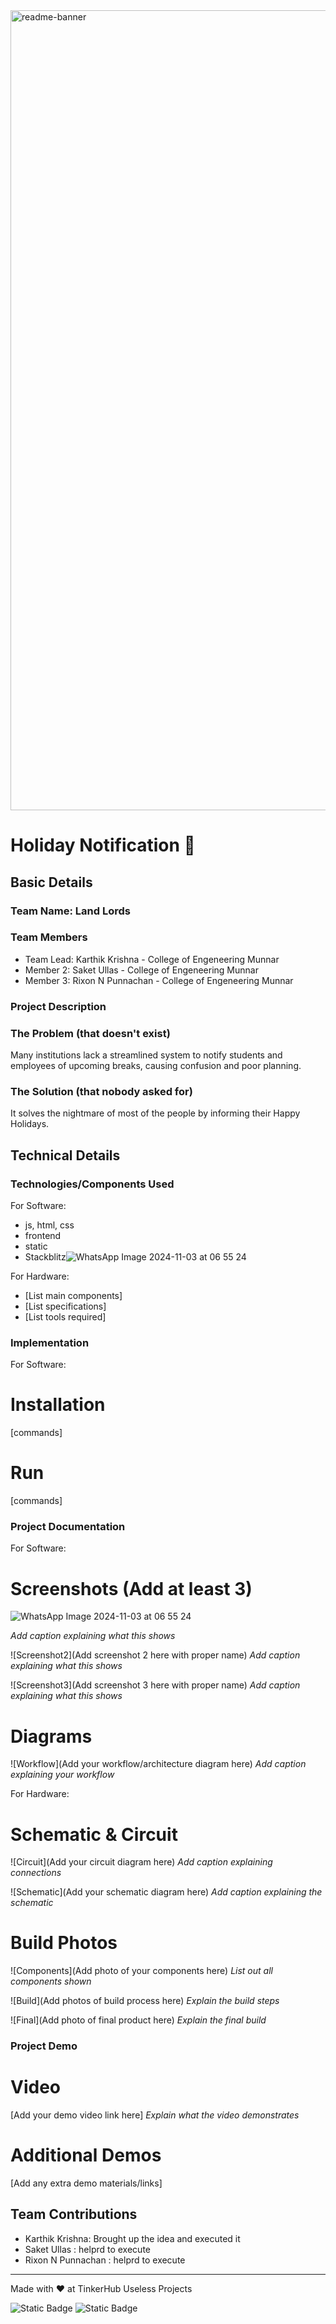 <img width="1280" alt="readme-banner" src="https://github.com/user-attachments/assets/35332e92-44cb-425b-9dff-27bcf1023c6c">

# Holiday Notification 🎯


## Basic Details
### Team Name: Land Lords


### Team Members
- Team Lead: Karthik Krishna - College of Engeneering Munnar
- Member 2: Saket Ullas - College of Engeneering Munnar
- Member 3: Rixon N Punnachan - College of Engeneering Munnar

### Project Description


### The Problem (that doesn't exist)
Many institutions lack a streamlined system to notify students and employees of upcoming breaks, causing confusion and poor planning.

### The Solution (that nobody asked for)
It solves the nightmare of most of the people by informing their Happy Holidays.

## Technical Details
### Technologies/Components Used
For Software:
- js, html, css
- frontend
- static
- Stackblitz![WhatsApp Image 2024-11-03 at 06 55 24](https://github.com/user-attachments/assets/c1d03a72-8045-42ab-8a9c-2800aac3cf2a)


For Hardware:
- [List main components]
- [List specifications]
- [List tools required]

### Implementation
For Software:
# Installation
[commands]

# Run
[commands]

### Project Documentation
For Software:

# Screenshots (Add at least 3)
![WhatsApp Image 2024-11-03 at 06 55 24](https://github.com/user-attachments/assets/c8477867-711a-4261-9130-c58080aa8542)

*Add caption explaining what this shows*

![Screenshot2](Add screenshot 2 here with proper name)
*Add caption explaining what this shows*

![Screenshot3](Add screenshot 3 here with proper name)
*Add caption explaining what this shows*

# Diagrams
![Workflow](Add your workflow/architecture diagram here)
*Add caption explaining your workflow*

For Hardware:

# Schematic & Circuit
![Circuit](Add your circuit diagram here)
*Add caption explaining connections*

![Schematic](Add your schematic diagram here)
*Add caption explaining the schematic*

# Build Photos
![Components](Add photo of your components here)
*List out all components shown*

![Build](Add photos of build process here)
*Explain the build steps*

![Final](Add photo of final product here)
*Explain the final build*

### Project Demo
# Video
[Add your demo video link here]
*Explain what the video demonstrates*

# Additional Demos
[Add any extra demo materials/links]

## Team Contributions
- Karthik Krishna: Brought up the idea and executed it
- Saket Ullas : helprd to execute
- Rixon N Punnachan : helprd to execute

---
Made with ❤️ at TinkerHub Useless Projects 

![Static Badge](https://img.shields.io/badge/TinkerHub-24?color=%23000000&link=https%3A%2F%2Fwww.tinkerhub.org%2F)
![Static Badge](https://img.shields.io/badge/UselessProject--24-24?link=https%3A%2F%2Fwww.tinkerhub.org%2Fevents%2FQ2Q1TQKX6Q%2FUseless%2520Projects)
